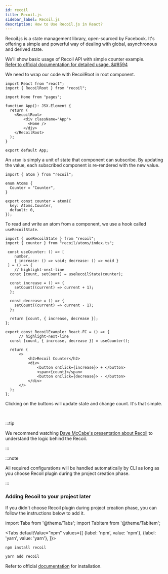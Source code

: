```yaml
---
id: recoil
title: Recoil.js
sidebar_label: Recoil.js
description: How to Use Recoil.js in React?
---
```


Recoil.js is a state management library, open-sourced by Facebook. It's offering a simple and powerful way of dealing with global, asynchronous and derived state.

We'll show basic usage of Recoil API with simple counter example.  
[Refer to official documentation for detailed usage. &#8594](https://recoiljs.org/docs/introduction/motivation)

We need to wrap our code with RecoilRoot in root component.

``` tsx title="src/App.tsx"
import React from "react";
import { RecoilRoot } from "recoil";

import Home from "pages";

function App(): JSX.Element {
  return (
    <RecoilRoot>
        <div className="App">
          <Home />
        </div>
    </RecoilRoot>
  );
}

export default App;
```

An `atom` is simply a unit of state that component can subscribe. By updating the value, each subscribed component is re-rendered with the new value.

```tsx title="recoil/atoms/index.ts"
import { atom } from "recoil";

enum Atoms {
  Counter = "Counter",
}

export const counter = atom({
  key: Atoms.Counter,
  default: 0,
});
```

To read and write an atom from a component, we use a hook called `useRecoilState`.

```tsx title="components/RecoilExample/index.tsx"
import { useRecoilState } from "recoil";
import { counter } from "recoil/atoms/index.ts";

 const useCounter: () => [
    number,
    { increase: () => void; decrease: () => void }
 ] = () => {
    // highlight-next-line
  const [count, setCount] = useRecoilState(counter);

  const increase = () => {
    setCount((current) => current + 1);
  };

  const decrease = () => {
    setCount((current) => current - 1);
  };

  return [count, { increase, decrease }];
};

export const RecoilExample: React.FC = () => {
      // highlight-next-line
  const [count, { increase, decrease }] = useCounter();

  return (
      <>
          <h2>Recoil Counter</h2>
          <div>
              <button onClick={increase}> + </button>
              <span>{count}</span>
              <button onClick={decrease}> - </button>
          </div>
      </>
  );
};
```
Clicking on the buttons will update state and change count. It's that simple.

<br/>

:::tip

We recommend watching [Dave McCabe's presentation about Recoil](https://www.youtube.com/watch?v=_ISAA_Jt9kI&feature=youtu.be&ab_channel=ReactEurope) to understand the logic behind the Recoil.

:::

:::note

All required configurations will be handled automatically by CLI as long as you choose Recoil plugin during the project creation phase.

:::


### Adding Recoil to your project later

If you didn't choose Recoil plugin during project creation phase, you can follow the instructions below to add it.


import Tabs from '@theme/Tabs';
import TabItem from '@theme/TabItem';

<Tabs
  defaultValue="npm"
  values={[
    {label: 'npm', value: 'npm'},
    {label: 'yarn', value: 'yarn'},
  ]}>
  <TabItem value="npm">

```bash
npm install recoil
```

  </TabItem>
  <TabItem value="yarn">

```bash
yarn add recoil
```

  </TabItem>
</Tabs>


Refer to official [documentation](https://recoiljs.org/docs/introduction/installation) for installation.
